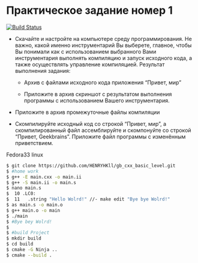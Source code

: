 # Практическое задание номер 1
[![Build Status](https://travis-ci.com/HENRYHKll/gb_cxx_basic_level.svg?branch=main)](https://travis-ci.com/HENRYHKll/gb_cxx_basic_level)

* Скачайте и настройте на компьютере среду программирования. Не важно, какой именно инструментарий Вы выберете, главное, чтобы Вы понимали как с использованием выбранного Вами инструментария выполнять компиляцию и запуск исходного кода, а также осуществлять управление компиляцией. Результат выполнения задания:
  
  - Архив с файлами исходного кода приложения “Привет, мир”

  - Приложите в архив скриншот с результатом выполнения программы с использованием Вашего инструментария.

* Приложите в архив промежуточные файлы компиляции
  
* Скомпилируйте исходный код со строкой “Привет, мир”, а скомпилированный файл ассемблируйте и скомпонуйте со строкой “Привет, Geekbrains”. Приложите файл программы с изменённым приветствием.

Fedora33 linux 
```sh
$ git clone https://github.com/HENRYHKll/gb_cxx_basic_level.git
$ #home work
$ g++ -E main.cxx -o main.ii
$ g++ -S main.ii -o main.s
$ nano main.s
$  10 .LC0:
$  11	.string	"Hello Wolrd!" //- make edit "Bye bye Wolrd!"
$ as main.s -o main.o
$ g++ main.o -o main
$ ./main
$ #Bye bey Wolrd!
$
$ #build Project
$ mkdir build
$ cd build
$ cmake -G Ninja .. 
$ cmake --build .
```
